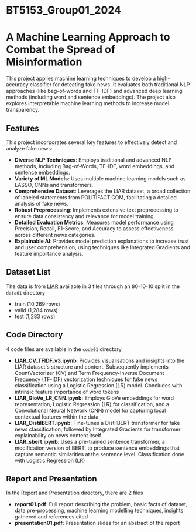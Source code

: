 # BT5153_Group01_2024

# A Machine Learning Approach to Combat the Spread of Misinformation 
This project applies machine learning techniques to develop a high-accuracy classifier for detecting fake news. It evaluates both traditional NLP approaches (like bag-of-words and TF-IDF) and advanced deep learning methods (including word and sentence embeddings). The project also explores interpretable machine learning methods to increase model transparency.

## Features
This project incorporates several key features to effectively detect and analyze fake news:
- **Diverse NLP Techniques**: Employs traditional and advanced NLP methods, including Bag-of-Words, TF-IDF, word embeddings, and sentence embeddings.
- **Variety of ML Models**: Uses multiple machine learning models such as LASSO, CNNs and transformers.
- **Comprehensive Dataset**: Leverages the LIAR dataset, a broad collection of labeled statements from POLITIFACT.COM, facilitating a detailed analysis of fake news.
- **Robust Preprocessing**: Implements extensive text preprocessing to ensure data consistency and relevance for model training.
- **Detailed Evaluation Metrics**: Measures model performance using Precision, Recall, F1-Score, and Accuracy to assess effectiveness across different news categories.
- **Explainable AI**: Provides model prediction explanations to increase trust and user comprehension, using techniques like Integrated Gradients and feature importance analysis.

## Dataset List
The data is from [LIAR](https://aclanthology.org/P17-2067/) available in 3 files through an 80-10-10 split in the `data01` directory
- train (10,269 rows)
- valid (1,284 rows)
- test (1,283 rows)

## Code Directory
4 code files are available in the `code01` directory
- **LIAR_CV_TFIDF_v3.ipynb**: Provides visualisations and insights into the LIAR dataset's structure and content. Subsequently implements CountVectorizer (CV) and Term Frequency-Inverse Document Frequency (TF-IDF) vectorization techniques for fake news classification using a Logistic Regression (LR) model. Concludes with intrinsic feature importance of word tokens
- **LIAR_GloVe_LR_CNN.ipynb**: Employs GloVe embeddings for word representation, Logistic Regression (LR) for classification, and a Convolutional Neural Network (CNN) model for capturing local contextual features within the data
- **LIAR_DistilBERT.ipynb**: Fine-tunes a DistilBERT transformer for fake news classification, followed by Integrated Gradients for transformer explainability on news content itself
- **LIAR_sbert.ipynb**: Uses a pre-trained sentence transformer, a modification version of BERT, to produce sentence embeddings that capture semantic similarities at the sentence level. Classification done with Logistic Regression (LR)

## Report and Presentation
In the Report and Presentation directory, there are 2 files
- **report01.pdf**: Full report describing the problem, basic facts of dataset, data pre-processing, machine learning modelling techniques, insights gathered and references cited
- **presentation01.pdf**: Presentation slides for an abstract of the report
